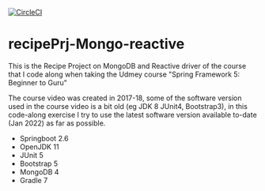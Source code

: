 [![CircleCI](https://circleci.com/gh/chanchishing/recipePrj-mongo-reactive/tree/master.svg?style=svg)](https://circleci.com/gh/chanchishing/recipePrj-mongo-reactive/tree/master)

# recipePrj-Mongo-reactive
This is the Recipe Project on MongoDB and Reactive driver of the course that I code along when taking the Udmey course "Spring Framework 5: Beginner to Guru"

The course video was created in 2017-18, some of the software version used in the course video is a bit old (eg JDK 8 JUnit4, Bootstrap3), in this code-along exercise I try to use the latest software version available to-date (Jan 2022) as far as possible.

* Springboot 2.6
* OpenJDK 11
* JUnit 5
* Bootstrap 5
* MongoDB 4
* Gradle 7
